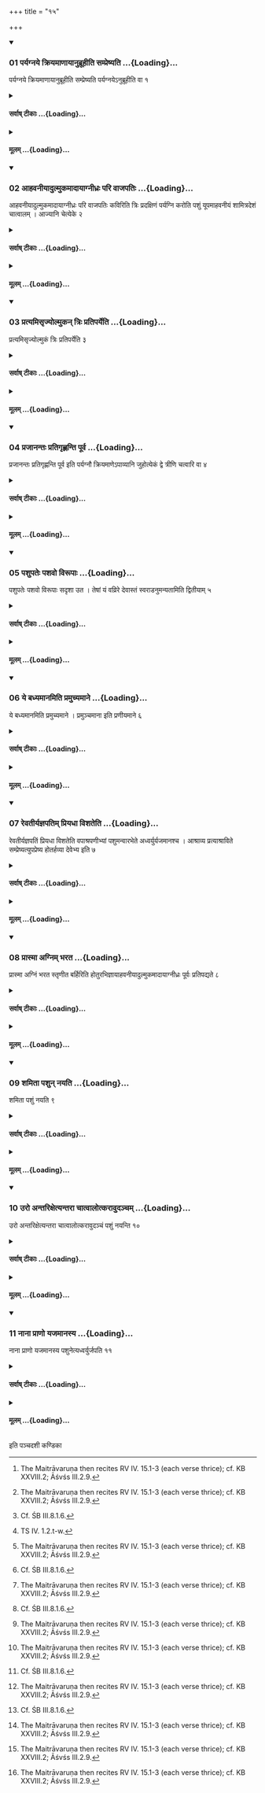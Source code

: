 +++
title = "१५"

+++

<div class="js_include" includetitle="true" newlevelforh1="3" unfilled url="/vedAH_yajuH/taittirIyam/sUtram/ApastambaH/shrautam/vishvAsa-prastutiH/07/15/01_paryagnaye_kriyamANAyAnubrUhIti_sampreShyati.md">
<details open><summary><h3>01 पर्यग्नये क्रियमाणायानुब्रूहीति सम्प्रेष्यति ...{Loading}...</h3></summary>

पर्यग्नये क्रियमाणायानुब्रूहीति सम्प्रेष्यति पर्यग्नयेऽनुब्रूहीति वा १
</details>
</div>
<div class="js_include collapsed" newlevelforh1="4" title="सर्वाष् टीकाः" unfilled url="/vedAH_yajuH/taittirIyam/sUtram/ApastambaH/shrautam/sarvASh_TIkAH/07/15/01_paryagnaye_kriyamANAyAnubrUhIti_sampreShyati.md">
<details><summary><h4>सर्वाष् टीकाः ...{Loading}...</h4></summary>
<details><summary>थिते</summary>

1. (The Adhvaryu) orders the Maitrāvaruṇa, “Do you recite for the fire(-brand) being carried around (the animal)" or “Do you recite for the fire(-brand, being carried) around (the animal)”.[^1]  

[^1]: The Maitrāvaruṇa then recites RV IV. 15.1-3 (each verse thrice); cf. KB XXVIII.2; Āśvśs III.2.9.
</details>
</details>
</div>
<div class="js_include collapsed" newlevelforh1="4" title="मूलम्" unfilled url="/vedAH_yajuH/taittirIyam/sUtram/ApastambaH/shrautam/mUlam/07/15/01_paryagnaye_kriyamANAyAnubrUhIti_sampreShyati.md">
<details><summary><h4>मूलम् ...{Loading}...</h4></summary>

पर्यग्नये क्रियमाणायानुब्रूहीति सम्प्रेष्यति पर्यग्नयेऽनुब्रूहीति वा १
</details>
</div>
<div class="js_include" includetitle="true" newlevelforh1="3" unfilled url="/vedAH_yajuH/taittirIyam/sUtram/ApastambaH/shrautam/vishvAsa-prastutiH/07/15/02_AhavanIyAdulmukamAdAyAgnIdhraH_pari_vAjapatiH.md">
<details open><summary><h3>02 आहवनीयादुल्मुकमादायाग्नीध्रः परि वाजपतिः ...{Loading}...</h3></summary>

आहवनीयादुल्मुकमादायाग्नीध्रः परि वाजपतिः कविरिति त्रिः प्रदक्षिणं पर्यग्नि करोति पशुं यूपमाहवनीयं शामित्रदेशं चात्वालम् । आज्यानि चेत्येके २
</details>
</div>
<div class="js_include collapsed" newlevelforh1="4" title="सर्वाष् टीकाः" unfilled url="/vedAH_yajuH/taittirIyam/sUtram/ApastambaH/shrautam/sarvASh_TIkAH/07/15/02_AhavanIyAdulmukamAdAyAgnIdhraH_pari_vAjapatiH.md">
<details><summary><h4>सर्वाष् टीकाः ...{Loading}...</h4></summary>
<details><summary>थिते</summary>

2. Having taken a fire-brand from the Āhavanīya-fire the Āgnīdhra carries the fire (brand)[^1] thrice round the animal, sacrificial post, Āhavanīya(-fire), the place of Śāmitra(-fire),[^2] and the (pit) keeping these things to his right, with pari vājapatiḥ...[^3] According to some (ritualists, he carries the fire-brand round these things) and the ghee.  

[^1]: Cp. TS VI.3.8.1.  

[^2]: Cf. ŚB III.8.1.6.  

[^3]: TS IV. 1.2.t-w.
</details>
</details>
</div>
<div class="js_include collapsed" newlevelforh1="4" title="मूलम्" unfilled url="/vedAH_yajuH/taittirIyam/sUtram/ApastambaH/shrautam/mUlam/07/15/02_AhavanIyAdulmukamAdAyAgnIdhraH_pari_vAjapatiH.md">
<details><summary><h4>मूलम् ...{Loading}...</h4></summary>

आहवनीयादुल्मुकमादायाग्नीध्रः परि वाजपतिः कविरिति त्रिः प्रदक्षिणं पर्यग्नि करोति पशुं यूपमाहवनीयं शामित्रदेशं चात्वालम् । आज्यानि चेत्येके २
</details>
</div>
<div class="js_include" includetitle="true" newlevelforh1="3" unfilled url="/vedAH_yajuH/taittirIyam/sUtram/ApastambaH/shrautam/vishvAsa-prastutiH/07/15/03_pratyamisRjyolmukan_triH_pratiparyeti.md">
<details open><summary><h3>03 प्रत्यमिसृज्योल्मुकन् त्रिः प्रतिपर्येति ...{Loading}...</h3></summary>

प्रत्यमिसृज्योल्मुकं त्रिः प्रतिपर्येति ३
</details>
</div>
<div class="js_include collapsed" newlevelforh1="4" title="सर्वाष् टीकाः" unfilled url="/vedAH_yajuH/taittirIyam/sUtram/ApastambaH/shrautam/sarvASh_TIkAH/07/15/03_pratyamisRjyolmukan_triH_pratiparyeti.md">
<details><summary><h4>सर्वाष् टीकाः ...{Loading}...</h4></summary>
<details><summary>थिते</summary>

3. Having thrown back the fire-brand (in the Āhavanīya fire)[^1] he goes thrice round (the same things and places) in the reverse direction.[^2]  

[^1]: Cf. ŚB III.8.1.7.  

[^2]: i.e. keeping these things and places to his left.
</details>
</details>
</div>
<div class="js_include collapsed" newlevelforh1="4" title="मूलम्" unfilled url="/vedAH_yajuH/taittirIyam/sUtram/ApastambaH/shrautam/mUlam/07/15/03_pratyamisRjyolmukan_triH_pratiparyeti.md">
<details><summary><h4>मूलम् ...{Loading}...</h4></summary>

प्रत्यमिसृज्योल्मुकं त्रिः प्रतिपर्येति ३
</details>
</div>
<div class="js_include" includetitle="true" newlevelforh1="3" unfilled url="/vedAH_yajuH/taittirIyam/sUtram/ApastambaH/shrautam/vishvAsa-prastutiH/07/15/04_prajAnantaH_pratigRhNanti_pUrva.md">
<details open><summary><h3>04 प्रजानन्तः प्रतिगृह्णन्ति पूर्व ...{Loading}...</h3></summary>

प्रजानन्तः प्रतिगृह्णन्ति पूर्व इति पर्यग्नौ क्रियमाणेऽपाव्यानि जुहोत्येकं द्वे त्रीणि चत्वारि वा ४
</details>
</div>
<div class="js_include collapsed" newlevelforh1="4" title="सर्वाष् टीकाः" unfilled url="/vedAH_yajuH/taittirIyam/sUtram/ApastambaH/shrautam/sarvASh_TIkAH/07/15/04_prajAnantaH_pratigRhNanti_pUrva.md">
<details><summary><h4>सर्वाष् टीकाः ...{Loading}...</h4></summary>
<details><summary>थिते</summary>

4. While fire is being carried round by the Āgnīdhra, the Adhvaryu offers one, two, three or four Apāvya[^1](-libations) with prajānantaḥ pratigr̥hṇanti pūrve.[^2]   

[^1]: For this word cf. KS XXX.9.  

[^2]: TS III. 1.4;cp. VII. 12.10.
</details>
</details>
</div>
<div class="js_include collapsed" newlevelforh1="4" title="मूलम्" unfilled url="/vedAH_yajuH/taittirIyam/sUtram/ApastambaH/shrautam/mUlam/07/15/04_prajAnantaH_pratigRhNanti_pUrva.md">
<details><summary><h4>मूलम् ...{Loading}...</h4></summary>

प्रजानन्तः प्रतिगृह्णन्ति पूर्व इति पर्यग्नौ क्रियमाणेऽपाव्यानि जुहोत्येकं द्वे त्रीणि चत्वारि वा ४
</details>
</div>
<div class="js_include" includetitle="true" newlevelforh1="3" unfilled url="/vedAH_yajuH/taittirIyam/sUtram/ApastambaH/shrautam/vishvAsa-prastutiH/07/15/05_pashupateH_pashavo_virUpAH.md">
<details open><summary><h3>05 पशुपतेः पशवो विरूपाः ...{Loading}...</h3></summary>

पशुपतेः पशवो विरूपाः सदृशा उत । तेषां यं वव्रिरे देवास्तं स्वराडनुमन्यतामिति द्वितीयाम् ५
</details>
</div>
<div class="js_include collapsed" newlevelforh1="4" title="सर्वाष् टीकाः" unfilled url="/vedAH_yajuH/taittirIyam/sUtram/ApastambaH/shrautam/sarvASh_TIkAH/07/15/05_pashupateH_pashavo_virUpAH.md">
<details><summary><h4>सर्वाष् टीकाः ...{Loading}...</h4></summary>
<details><summary>थिते</summary>

5. (He offers) the second Apāvya(-libation) with paśupateḥ paśavo virūpāḥ....[^1]   

[^1]: The verse occurs in the second position in KS XXX.8.
</details>
</details>
</div>
<div class="js_include collapsed" newlevelforh1="4" title="मूलम्" unfilled url="/vedAH_yajuH/taittirIyam/sUtram/ApastambaH/shrautam/mUlam/07/15/05_pashupateH_pashavo_virUpAH.md">
<details><summary><h4>मूलम् ...{Loading}...</h4></summary>

पशुपतेः पशवो विरूपाः सदृशा उत । तेषां यं वव्रिरे देवास्तं स्वराडनुमन्यतामिति द्वितीयाम् ५
</details>
</div>
<div class="js_include" includetitle="true" newlevelforh1="3" unfilled url="/vedAH_yajuH/taittirIyam/sUtram/ApastambaH/shrautam/vishvAsa-prastutiH/07/15/06_ye_badhyamAnamiti_pramuchyamAne.md">
<details open><summary><h3>06 ये बध्यमानमिति प्रमुच्यमाने ...{Loading}...</h3></summary>

ये बध्यमानमिति प्रमुच्यमाने । प्रमुञ्चमाना इति प्रणीयमाने ६
</details>
</div>
<div class="js_include collapsed" newlevelforh1="4" title="सर्वाष् टीकाः" unfilled url="/vedAH_yajuH/taittirIyam/sUtram/ApastambaH/shrautam/sarvASh_TIkAH/07/15/06_ye_badhyamAnamiti_pramuchyamAne.md">
<details><summary><h4>सर्वाष् टीकाः ...{Loading}...</h4></summary>
<details><summary>थिते</summary>

6. When (the animal) is being released (form the sacrificial post, by the Śamitr̥) (he offers a libation) with ye badhyamānam...[^1] When (the animal) is being carried he offers a libation with pramucyamānā...[^2]  

[^1]: TS III.1.4.e.   

[^2]: TS III.1.4.g.
</details>
</details>
</div>
<div class="js_include collapsed" newlevelforh1="4" title="मूलम्" unfilled url="/vedAH_yajuH/taittirIyam/sUtram/ApastambaH/shrautam/mUlam/07/15/06_ye_badhyamAnamiti_pramuchyamAne.md">
<details><summary><h4>मूलम् ...{Loading}...</h4></summary>

ये बध्यमानमिति प्रमुच्यमाने । प्रमुञ्चमाना इति प्रणीयमाने ६
</details>
</div>
<div class="js_include" includetitle="true" newlevelforh1="3" unfilled url="/vedAH_yajuH/taittirIyam/sUtram/ApastambaH/shrautam/vishvAsa-prastutiH/07/15/07_revatIryajnapatim_priyadhA_vishateti.md">
<details open><summary><h3>07 रेवतीर्यज्ञपतिम् प्रियधा विशतेति ...{Loading}...</h3></summary>

रेवतीर्यज्ञपतिं प्रियधा विशतेति वपाश्रपणीभ्यां पशुमन्वारभेते अध्वर्युर्यजमानश्च । आश्राव्य प्रत्याश्राविते सम्प्रेष्यत्युपप्रेष्य होतर्हव्या देवेभ्य इति ७
</details>
</div>
<div class="js_include collapsed" newlevelforh1="4" title="सर्वाष् टीकाः" unfilled url="/vedAH_yajuH/taittirIyam/sUtram/ApastambaH/shrautam/sarvASh_TIkAH/07/15/07_revatIryajnapatim_priyadhA_vishateti.md">
<details><summary><h4>सर्वाष् टीकाः ...{Loading}...</h4></summary>
<details><summary>थिते</summary>

7. With revatīryajñapatiṁ priyadhā viśata[^1] the Adhvaryu and the sacrificer hold from behind animal by means of omentum-cooking (spikes). Having made (the Āgnīdhra) to said astu śrauṣaṭ, after (the Āgnīdhra) has said astu śrauṣaṭ (the Adhvaryu) orders (the Maitrāvaruṇa), “O Hotr̥ order for the (preparation of the) oblations for gods”.[^2]  

[^1]: TS I.3.8.1.  

[^2]: TS VI.3.8.2. Then the Maitrāvaruṇa orders the Hotr̥ to recite the Adhrigu-litany. See AB II.6; TB II.6.5.
</details>
</details>
</div>
<div class="js_include collapsed" newlevelforh1="4" title="मूलम्" unfilled url="/vedAH_yajuH/taittirIyam/sUtram/ApastambaH/shrautam/mUlam/07/15/07_revatIryajnapatim_priyadhA_vishateti.md">
<details><summary><h4>मूलम् ...{Loading}...</h4></summary>

रेवतीर्यज्ञपतिं प्रियधा विशतेति वपाश्रपणीभ्यां पशुमन्वारभेते अध्वर्युर्यजमानश्च । आश्राव्य प्रत्याश्राविते सम्प्रेष्यत्युपप्रेष्य होतर्हव्या देवेभ्य इति ७
</details>
</div>
<div class="js_include" includetitle="true" newlevelforh1="3" unfilled url="/vedAH_yajuH/taittirIyam/sUtram/ApastambaH/shrautam/vishvAsa-prastutiH/07/15/08_prAsmA_agnim_bharata.md">
<details open><summary><h3>08 प्रास्मा अग्निम् भरत ...{Loading}...</h3></summary>

प्रास्मा अग्निं भरत स्तृणीत बर्हिरिति होतुरभिज्ञायाहवनीयादुल्मुकमादायाग्नीध्रः पूर्वः प्रतिपद्यते ८
</details>
</div>
<div class="js_include collapsed" newlevelforh1="4" title="सर्वाष् टीकाः" unfilled url="/vedAH_yajuH/taittirIyam/sUtram/ApastambaH/shrautam/sarvASh_TIkAH/07/15/08_prAsmA_agnim_bharata.md">
<details><summary><h4>सर्वाष् टीकाः ...{Loading}...</h4></summary>
<details><summary>थिते</summary>

8. Having come to know that the Hotr̥ is reciting prāsmā agniṁ bharata str̥ṇta barhiḥ... having taken a fire-brand from the Āhavanīya(-fire) the Āgnīdhra goes as the first.[^1]  

[^1]: Cf. ŚB III.8.1.9.
</details>
</details>
</div>
<div class="js_include collapsed" newlevelforh1="4" title="मूलम्" unfilled url="/vedAH_yajuH/taittirIyam/sUtram/ApastambaH/shrautam/mUlam/07/15/08_prAsmA_agnim_bharata.md">
<details><summary><h4>मूलम् ...{Loading}...</h4></summary>

प्रास्मा अग्निं भरत स्तृणीत बर्हिरिति होतुरभिज्ञायाहवनीयादुल्मुकमादायाग्नीध्रः पूर्वः प्रतिपद्यते ८
</details>
</div>
<div class="js_include" includetitle="true" newlevelforh1="3" unfilled url="/vedAH_yajuH/taittirIyam/sUtram/ApastambaH/shrautam/vishvAsa-prastutiH/07/15/09_shamitA_pashun_nayati.md">
<details open><summary><h3>09 शमिता पशुन् नयति ...{Loading}...</h3></summary>

शमिता पशुं नयति ९
</details>
</div>
<div class="js_include collapsed" newlevelforh1="4" title="सर्वाष् टीकाः" unfilled url="/vedAH_yajuH/taittirIyam/sUtram/ApastambaH/shrautam/sarvASh_TIkAH/07/15/09_shamitA_pashun_nayati.md">
<details><summary><h4>सर्वाष् टीकाः ...{Loading}...</h4></summary>
<details><summary>थिते</summary>

9. The Śamitr̥ leads the animal.
</details>
</details>
</div>
<div class="js_include collapsed" newlevelforh1="4" title="मूलम्" unfilled url="/vedAH_yajuH/taittirIyam/sUtram/ApastambaH/shrautam/mUlam/07/15/09_shamitA_pashun_nayati.md">
<details><summary><h4>मूलम् ...{Loading}...</h4></summary>

शमिता पशुं नयति ९
</details>
</div>
<div class="js_include" includetitle="true" newlevelforh1="3" unfilled url="/vedAH_yajuH/taittirIyam/sUtram/ApastambaH/shrautam/vishvAsa-prastutiH/07/15/10_uro_antarixetyantarA_chAtvAlotkarAvudancham.md">
<details open><summary><h3>10 उरो अन्तरिक्षेत्यन्तरा चात्वालोत्करावुदञ्चम् ...{Loading}...</h3></summary>

उरो अन्तरिक्षेत्यन्तरा चात्वालोत्करावुदञ्चं पशुं नयन्ति १०
</details>
</div>
<div class="js_include collapsed" newlevelforh1="4" title="सर्वाष् टीकाः" unfilled url="/vedAH_yajuH/taittirIyam/sUtram/ApastambaH/shrautam/sarvASh_TIkAH/07/15/10_uro_antarixetyantarA_chAtvAlotkarAvudancham.md">
<details><summary><h4>सर्वाष् टीकाः ...{Loading}...</h4></summary>
<details><summary>थिते</summary>

10. With uro antarikṣa...[^1] (the Adhvaryu, Śamītr̥ etc.) lead the animal to the north, in between the Cātvāla and the Utkara  

[^1]: TS. I.3.8.k.
</details>
</details>
</div>
<div class="js_include collapsed" newlevelforh1="4" title="मूलम्" unfilled url="/vedAH_yajuH/taittirIyam/sUtram/ApastambaH/shrautam/mUlam/07/15/10_uro_antarixetyantarA_chAtvAlotkarAvudancham.md">
<details><summary><h4>मूलम् ...{Loading}...</h4></summary>

उरो अन्तरिक्षेत्यन्तरा चात्वालोत्करावुदञ्चं पशुं नयन्ति १०
</details>
</div>
<div class="js_include" includetitle="true" newlevelforh1="3" unfilled url="/vedAH_yajuH/taittirIyam/sUtram/ApastambaH/shrautam/vishvAsa-prastutiH/07/15/11_nAnA_prANo_yajamAnasya.md">
<details open><summary><h3>11 नाना प्राणो यजमानस्य ...{Loading}...</h3></summary>

नाना प्राणो यजमानस्य पशुनेत्यध्वर्युर्जपति ११
</details>
</div>
<div class="js_include collapsed" newlevelforh1="4" title="सर्वाष् टीकाः" unfilled url="/vedAH_yajuH/taittirIyam/sUtram/ApastambaH/shrautam/sarvASh_TIkAH/07/15/11_nAnA_prANo_yajamAnasya.md">
<details><summary><h4>सर्वाष् टीकाः ...{Loading}...</h4></summary>
<details><summary>थिते</summary>

11. The sacrificer mutters nānā prāṇo yajamānasya...[^1]   

[^1]: TS III.1.4.h.
</details>
</details>
</div>
<div class="js_include collapsed" newlevelforh1="4" title="मूलम्" unfilled url="/vedAH_yajuH/taittirIyam/sUtram/ApastambaH/shrautam/mUlam/07/15/11_nAnA_prANo_yajamAnasya.md">
<details><summary><h4>मूलम् ...{Loading}...</h4></summary>

नाना प्राणो यजमानस्य पशुनेत्यध्वर्युर्जपति ११
</details>
</div>

  
इति पञ्चदशी कण्डिका 
